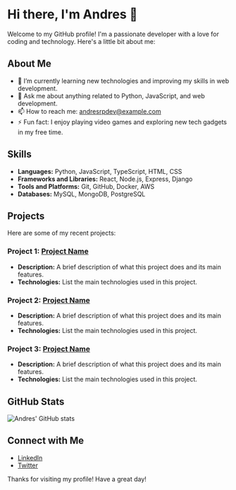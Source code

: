# Hi there, I'm Andres 👋

Welcome to my GitHub profile! I'm a passionate developer with a love for coding and technology. Here's a little bit about me:

## About Me

- 🌱 I’m currently learning new technologies and improving my skills in web development.
- 💬 Ask me about anything related to Python, JavaScript, and web development.
- 📫 How to reach me: [andresrpdev@example.com](mailto:andresrpdev@example.com)
- ⚡ Fun fact: I enjoy playing video games and exploring new tech gadgets in my free time.

## Skills

- **Languages:** Python, JavaScript, TypeScript, HTML, CSS
- **Frameworks and Libraries:** React, Node.js, Express, Django
- **Tools and Platforms:** Git, GitHub, Docker, AWS
- **Databases:** MySQL, MongoDB, PostgreSQL

## Projects

Here are some of my recent projects:

### Project 1: [Project Name](https://github.com/andresrpdev/project1)
- **Description:** A brief description of what this project does and its main features.
- **Technologies:** List the main technologies used in this project.

### Project 2: [Project Name](https://github.com/andresrpdev/project2)
- **Description:** A brief description of what this project does and its main features.
- **Technologies:** List the main technologies used in this project.

### Project 3: [Project Name](https://github.com/andresrpdev/project3)
- **Description:** A brief description of what this project does and its main features.
- **Technologies:** List the main technologies used in this project.

## GitHub Stats

![Andres' GitHub stats](https://github-readme-stats.vercel.app/api?username=andresrpdev&show_icons=true&theme=radical)

## Connect with Me

- [LinkedIn](https://www.linkedin.com/in/andresrpdev/)
- [Twitter](https://twitter.com/andresrpdev)

Thanks for visiting my profile! Have a great day!
